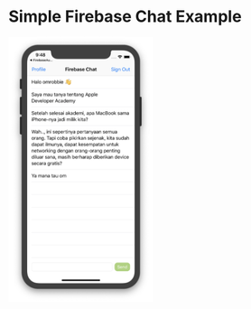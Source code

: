 # Simple Firebase Chat Example
<img src="https://github.com/omrobbie/ios-firebase-simple-chat/blob/master/screenshot/screenshot.png" width=256>
